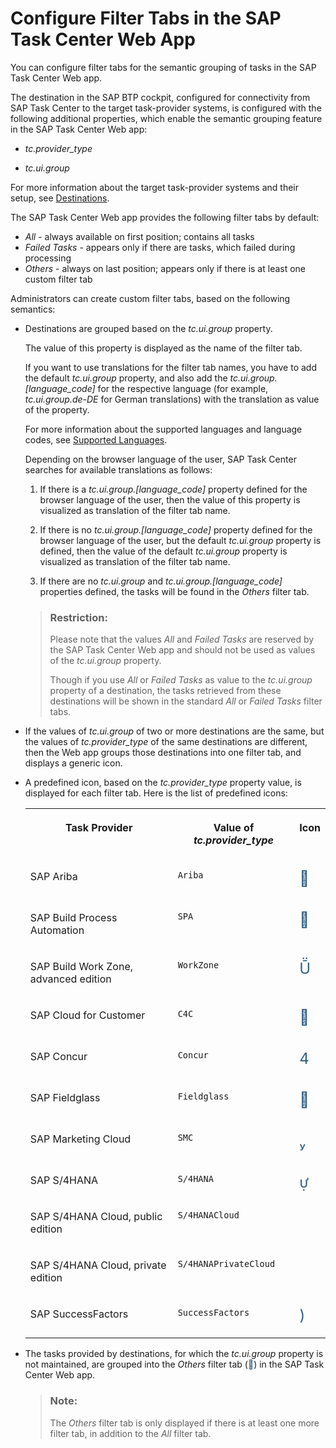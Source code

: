 <!-- loio53157da9e7ed498ea6b30298bf7d5213 -->

<link rel="stylesheet" type="text/css" href="../css/sap-icons.css"/>

# Configure Filter Tabs in the SAP Task Center Web App

You can configure filter tabs for the semantic grouping of tasks in the SAP Task Center Web app.

The destination in the SAP BTP cockpit, configured for connectivity from SAP Task Center to the target task-provider systems, is configured with the following additional properties, which enable the semantic grouping feature in the SAP Task Center Web app:

-   *tc.provider\_type*

-   *tc.ui.group*


For more information about the target task-provider systems and their setup, see [Destinations](destinations-3470733.md).

The SAP Task Center Web app provides the following filter tabs by default:

-   *All* - always available on first position; contains all tasks
-   *Failed Tasks* - appears only if there are tasks, which failed during processing
-   *Others* - always on last position; appears only if there is at least one custom filter tab

Administrators can create custom filter tabs, based on the following semantics:

-   Destinations are grouped based on the *tc.ui.group* property.

    The value of this property is displayed as the name of the filter tab.

    If you want to use translations for the filter tab names, you have to add the default *tc.ui.group* property, and also add the *tc.ui.group.\[language\_code\]* for the respective language \(for example, *tc.ui.group.de-DE* for German translations\) with the translation as value of the property.

    For more information about the supported languages and language codes, see [Supported Languages](../10-what-is/supported-languages-c66c693.md).

    Depending on the browser language of the user, SAP Task Center searches for available translations as follows:

    1.  If there is a *tc.ui.group.\[language\_code\]* property defined for the browser language of the user, then the value of this property is visualized as translation of the filter tab name.

    2.  If there is no *tc.ui.group.\[language\_code\]* property defined for the browser language of the user, but the default *tc.ui.group* property is defined, then the value of the default *tc.ui.group* property is visualized as translation of the filter tab name.

    3.  If there are no *tc.ui.group* and *tc.ui.group.\[language\_code\]* properties defined, the tasks will be found in the *Others* filter tab.


    > ### Restriction:  
    > Please note that the values *All* and *Failed Tasks* are reserved by the SAP Task Center Web app and should not be used as values of the *tc.ui.group* property.
    > 
    > Though if you use *All* or *Failed Tasks* as value to the *tc.ui.group* property of a destination, the tasks retrieved from these destinations will be shown in the standard *All* or *Failed Tasks* filter tabs.

-   If the values of *tc.ui.group* of two or more destinations are the same, but the values of *tc.provider\_type* of the same destinations are different, then the Web app groups those destinations into one filter tab, and displays a generic icon.

-   A predefined icon, based on the *tc.provider\_type* property value, is displayed for each filter tab. Here is the list of predefined icons:


    <table>
    <tr>
    <th valign="top">

    Task Provider
    
    </th>
    <th valign="top">

    Value of *tc.provider\_type*
    
    </th>
    <th valign="top">

    Icon
    
    </th>
    </tr>
    <tr>
    <td valign="top">
    
    SAP Ariba
    
    </td>
    <td valign="top">
    
    `Ariba`
    
    </td>
    <td valign="top">
    
    <span style="font-size:24px;line-height: 28px;"><span style="color:#346187;"><span class="SAP-icons"></span></span></span>
    
    </td>
    </tr>
    <tr>
    <td valign="top">
    
    SAP Build Process Automation
    
    </td>
    <td valign="top">
    
    `SPA`
    
    </td>
    <td valign="top">
    
    <span style="font-size:24px;line-height: 28px;"><span style="color:#346187;"><span class="SAP-icons"></span></span></span>
    
    </td>
    </tr>
    <tr>
    <td valign="top">
    
    SAP Build Work Zone, advanced edition
    
    </td>
    <td valign="top">
    
    `WorkZone`
    
    </td>
    <td valign="top">
    
    <span style="font-size:24px;line-height: 28px;"><span style="color:#346187;"><span class="SAP-icons"></span></span></span>
    
    </td>
    </tr>
    <tr>
    <td valign="top">
    
    SAP Cloud for Customer
    
    </td>
    <td valign="top">
    
    `C4C`
    
    </td>
    <td valign="top">
    
    <span style="font-size:24px;line-height: 28px;"><span style="color:#346187;"><span class="SAP-icons"></span></span></span>
    
    </td>
    </tr>
    <tr>
    <td valign="top">
    
    SAP Concur
    
    </td>
    <td valign="top">
    
    `Concur`
    
    </td>
    <td valign="top">
    
    <span style="font-size:24px;line-height: 28px;"><span style="color:#346187;"><span class="SAP-icons"></span></span></span>
    
    </td>
    </tr>
    <tr>
    <td valign="top">
    
    SAP Fieldglass
    
    </td>
    <td valign="top">
    
    `Fieldglass`
    
    </td>
    <td valign="top">
    
    <span style="font-size:24px;line-height: 28px;"><span style="color:#346187;"><span class="SAP-icons"></span></span></span>
    
    </td>
    </tr>
    <tr>
    <td valign="top">
    
    SAP Marketing Cloud
    
    </td>
    <td valign="top">
    
    `SMC`
    
    </td>
    <td valign="top">
    
    <span style="font-size:24px;line-height: 28px;"><span style="color:#346187;"><span class="SAP-icons"></span></span></span>
    
    </td>
    </tr>
    <tr>
    <td valign="top">
    
    SAP S/4HANA
    
    </td>
    <td valign="top">
    
    `S/4HANA`
    
    </td>
    <td valign="top" rowspan="3">
    
    <span style="font-size:24px;line-height: 28px;"><span style="color:#346187;"><span class="SAP-icons"></span></span></span>
    
    </td>
    </tr>
    <tr>
    <td valign="top">
    
    SAP S/4HANA Cloud, public edition
    
    </td>
    <td valign="top">
    
    `S/4HANACloud`
    
    </td>
    </tr>
    <tr>
    <td valign="top">
    
    SAP S/4HANA Cloud, private edition
    
    </td>
    <td valign="top">
    
    `S/4HANAPrivateCloud`
    
    </td>
    </tr>
    <tr>
    <td valign="top">
    
    SAP SuccessFactors
    
    </td>
    <td valign="top">
    
    `SuccessFactors`
    
    </td>
    <td valign="top">
    
    <span style="font-size:24px;line-height: 28px;"><span style="color:#346187;"><span class="SAP-icons"></span></span></span>
    
    </td>
    </tr>
    </table>
    
-   The tasks provided by destinations, for which the *tc.ui.group* property is not maintained, are grouped into the *Others* filter tab \(<span style="color:#346187;"><span class="SAP-icons"></span></span>\) in the SAP Task Center Web app.

    > ### Note:  
    > The *Others* filter tab is only displayed if there is at least one more filter tab, in addition to the *All* filter tab.


